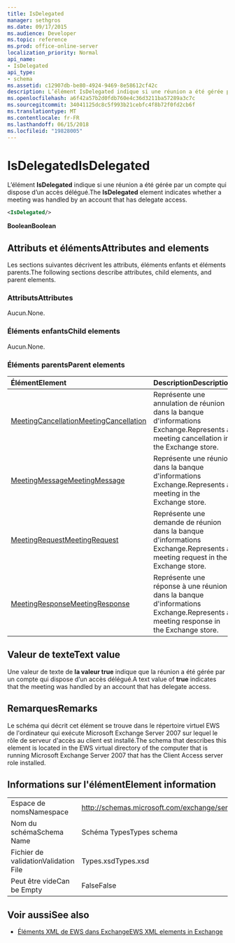 ```yaml
---
title: IsDelegated
manager: sethgros
ms.date: 09/17/2015
ms.audience: Developer
ms.topic: reference
ms.prod: office-online-server
localization_priority: Normal
api_name:
- IsDelegated
api_type:
- schema
ms.assetid: c12907db-be80-4924-9469-8e58612cf42c
description: L’élément IsDelegated indique si une réunion a été gérée par un compte qui dispose d’un accès délégué.
ms.openlocfilehash: a6f42a57b2d0fdb760e4c36d3211ba57289a3c7c
ms.sourcegitcommit: 34041125dc8c5f993b21cebfc4f8b72f0fd2cb6f
ms.translationtype: MT
ms.contentlocale: fr-FR
ms.lasthandoff: 06/15/2018
ms.locfileid: "19828005"
---
```

# <a name="isdelegated"></a><span data-ttu-id="bcf6b-103">IsDelegated</span><span class="sxs-lookup"><span data-stu-id="bcf6b-103">IsDelegated</span></span>

<span data-ttu-id="bcf6b-104">L’élément **IsDelegated** indique si une réunion a été gérée par un compte qui dispose d’un accès délégué.</span><span class="sxs-lookup"><span data-stu-id="bcf6b-104">The **IsDelegated** element indicates whether a meeting was handled by an account that has delegate access.</span></span> 
  
```xml
<IsDelegated/>
```

 <span data-ttu-id="bcf6b-105">**Boolean**</span><span class="sxs-lookup"><span data-stu-id="bcf6b-105">**Boolean**</span></span>
## <a name="attributes-and-elements"></a><span data-ttu-id="bcf6b-106">Attributs et éléments</span><span class="sxs-lookup"><span data-stu-id="bcf6b-106">Attributes and elements</span></span>

<span data-ttu-id="bcf6b-107">Les sections suivantes décrivent les attributs, éléments enfants et éléments parents.</span><span class="sxs-lookup"><span data-stu-id="bcf6b-107">The following sections describe attributes, child elements, and parent elements.</span></span>
  
### <a name="attributes"></a><span data-ttu-id="bcf6b-108">Attributs</span><span class="sxs-lookup"><span data-stu-id="bcf6b-108">Attributes</span></span>

<span data-ttu-id="bcf6b-109">Aucun.</span><span class="sxs-lookup"><span data-stu-id="bcf6b-109">None.</span></span>
  
### <a name="child-elements"></a><span data-ttu-id="bcf6b-110">Éléments enfants</span><span class="sxs-lookup"><span data-stu-id="bcf6b-110">Child elements</span></span>

<span data-ttu-id="bcf6b-111">Aucun.</span><span class="sxs-lookup"><span data-stu-id="bcf6b-111">None.</span></span>
  
### <a name="parent-elements"></a><span data-ttu-id="bcf6b-112">Éléments parents</span><span class="sxs-lookup"><span data-stu-id="bcf6b-112">Parent elements</span></span>

|<span data-ttu-id="bcf6b-113">**Élément**</span><span class="sxs-lookup"><span data-stu-id="bcf6b-113">**Element**</span></span>|<span data-ttu-id="bcf6b-114">**Description**</span><span class="sxs-lookup"><span data-stu-id="bcf6b-114">**Description**</span></span>|
|:-----|:-----|
|[<span data-ttu-id="bcf6b-115">MeetingCancellation</span><span class="sxs-lookup"><span data-stu-id="bcf6b-115">MeetingCancellation</span></span>](meetingcancellation.md) <br/> |<span data-ttu-id="bcf6b-116">Représente une annulation de réunion dans la banque d'informations Exchange.</span><span class="sxs-lookup"><span data-stu-id="bcf6b-116">Represents a meeting cancellation in the Exchange store.</span></span>  <br/> |
|[<span data-ttu-id="bcf6b-117">MeetingMessage</span><span class="sxs-lookup"><span data-stu-id="bcf6b-117">MeetingMessage</span></span>](meetingmessage.md) <br/> |<span data-ttu-id="bcf6b-118">Représente une réunion dans la banque d'informations Exchange.</span><span class="sxs-lookup"><span data-stu-id="bcf6b-118">Represents a meeting in the Exchange store.</span></span>  <br/> |
|[<span data-ttu-id="bcf6b-119">MeetingRequest</span><span class="sxs-lookup"><span data-stu-id="bcf6b-119">MeetingRequest</span></span>](meetingrequest.md) <br/> |<span data-ttu-id="bcf6b-120">Représente une demande de réunion dans la banque d'informations Exchange.</span><span class="sxs-lookup"><span data-stu-id="bcf6b-120">Represents a meeting request in the Exchange store.</span></span>  <br/> |
|[<span data-ttu-id="bcf6b-121">MeetingResponse</span><span class="sxs-lookup"><span data-stu-id="bcf6b-121">MeetingResponse</span></span>](meetingresponse.md) <br/> |<span data-ttu-id="bcf6b-122">Représente une réponse à une réunion dans la banque d'informations Exchange.</span><span class="sxs-lookup"><span data-stu-id="bcf6b-122">Represents a meeting response in the Exchange store.</span></span>  <br/> |
   
## <a name="text-value"></a><span data-ttu-id="bcf6b-123">Valeur de texte</span><span class="sxs-lookup"><span data-stu-id="bcf6b-123">Text value</span></span>

<span data-ttu-id="bcf6b-124">Une valeur de texte de **la valeur true** indique que la réunion a été gérée par un compte qui dispose d’un accès délégué.</span><span class="sxs-lookup"><span data-stu-id="bcf6b-124">A text value of **true** indicates that the meeting was handled by an account that has delegate access.</span></span> 
  
## <a name="remarks"></a><span data-ttu-id="bcf6b-125">Remarques</span><span class="sxs-lookup"><span data-stu-id="bcf6b-125">Remarks</span></span>

<span data-ttu-id="bcf6b-126">Le schéma qui décrit cet élément se trouve dans le répertoire virtuel EWS de l'ordinateur qui exécute Microsoft Exchange Server 2007 sur lequel le rôle de serveur d'accès au client est installé.</span><span class="sxs-lookup"><span data-stu-id="bcf6b-126">The schema that describes this element is located in the EWS virtual directory of the computer that is running Microsoft Exchange Server 2007 that has the Client Access server role installed.</span></span>
  
## <a name="element-information"></a><span data-ttu-id="bcf6b-127">Informations sur l'élément</span><span class="sxs-lookup"><span data-stu-id="bcf6b-127">Element information</span></span>

|||
|:-----|:-----|
|<span data-ttu-id="bcf6b-128">Espace de noms</span><span class="sxs-lookup"><span data-stu-id="bcf6b-128">Namespace</span></span>  <br/> |http://schemas.microsoft.com/exchange/services/2006/types  <br/> |
|<span data-ttu-id="bcf6b-129">Nom du schéma</span><span class="sxs-lookup"><span data-stu-id="bcf6b-129">Schema Name</span></span>  <br/> |<span data-ttu-id="bcf6b-130">Schéma Types</span><span class="sxs-lookup"><span data-stu-id="bcf6b-130">Types schema</span></span>  <br/> |
|<span data-ttu-id="bcf6b-131">Fichier de validation</span><span class="sxs-lookup"><span data-stu-id="bcf6b-131">Validation File</span></span>  <br/> |<span data-ttu-id="bcf6b-132">Types.xsd</span><span class="sxs-lookup"><span data-stu-id="bcf6b-132">Types.xsd</span></span>  <br/> |
|<span data-ttu-id="bcf6b-133">Peut être vide</span><span class="sxs-lookup"><span data-stu-id="bcf6b-133">Can be Empty</span></span>  <br/> |<span data-ttu-id="bcf6b-134">False</span><span class="sxs-lookup"><span data-stu-id="bcf6b-134">False</span></span>  <br/> |
   
## <a name="see-also"></a><span data-ttu-id="bcf6b-135">Voir aussi</span><span class="sxs-lookup"><span data-stu-id="bcf6b-135">See also</span></span>



- [<span data-ttu-id="bcf6b-136">Éléments XML de EWS dans Exchange</span><span class="sxs-lookup"><span data-stu-id="bcf6b-136">EWS XML elements in Exchange</span></span>](ews-xml-elements-in-exchange.md)

